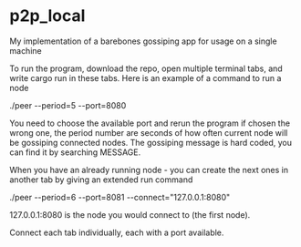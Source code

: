 # p2p_local
My implementation of a barebones gossiping app for usage on a single machine

To run the program, download the repo, open multiple terminal tabs, and write cargo run in these tabs. 
Here is an example of a command to run a node

./peer --period=5 --port=8080

You need to choose the available port and rerun the program if chosen the wrong one, the period number are seconds of how often current node will be gossiping connected nodes. The gossiping message is hard coded, you can find it by searching MESSAGE.

When you have an already running node - you can create the next ones in another tab by giving an extended run command

./peer --period=6 --port=8081 --connect="127.0.0.1:8080"

127.0.0.1:8080 is the node you would connect to (the first node).

Connect each tab individually, each with a port available.
